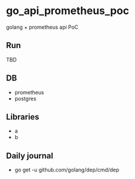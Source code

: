# go_api_prometheus_poc

golang + prometheus api PoC

## Run

TBD

## DB

- prometheus
- postgres

## Libraries

- a
- b

## Daily journal

- go get -u github.com/golang/dep/cmd/dep